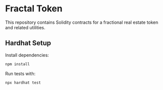 # Fractal Token

This repository contains Solidity contracts for a fractional real estate token and related utilities.

## Hardhat Setup

Install dependencies:

```bash
npm install
```

Run tests with:

```bash
npx hardhat test
```

